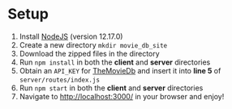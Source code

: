 # Setup

1) Install [NodeJS](https://nodejs.org/en/download/) (version 12.17.0)
2) Create a new directory `mkdir movie_db_site`
3) Download the zipped files in the directory
4) Run `npm install` in both the **client** and **server** directories
5) Obtain an `API_KEY` for [TheMovieDb](https://developers.themoviedb.org/3/getting-started/introduction) and insert it into **line 5** of `server/routes/index.js`
5) Run `npm start` in both the **client** and **server** directories 
6) Navigate to [http://localhost:3000/](http://localhost:3000/) in your browser and enjoy!